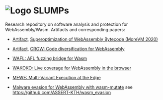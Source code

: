 # ![Logo](https://en.gravatar.com/userimage/133494879/d7a324075159773e826a7eb397da07d7.png?size=80) SLUMPs 

Research repository on software analysis and protection for WebAssembly/Wasm. Artifacts and corresponding papers:

* [Artifact](superoptimizer), [Superoptimization of WebAssembly Bytecode (MoreVM 2020)](http://arxiv.org/pdf/2002.10213)
    
* [Artifact](crow), [CROW: Code diversification for WebAssembly](http://arxiv.org/pdf/2008.07185)

* [WAFL: AFL fuzzing bridge for Wasm](wasm-fuzzer)

* [WAKOKO: Live coverage for WebAssembly in the browser](wakoko-extension/wakoko)

* [MEWE: Multi-Variant Execution at the Edge](https://github.com/ASSERT-KTH/MEWE)

* [Malware evasion for WebAssembly with wasm-mutate](http://arxiv.org/pdf/2212.08427) see <https://github.com/ASSERT-KTH/wasm_evasion>
